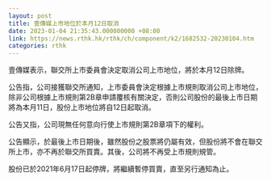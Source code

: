 ```yaml
---
layout: post
title: 壹傳媒上市地位於本月12日取消
date: 2023-01-04 21:35:43.000000000 +08:00
link: https://news.rthk.hk/rthk/ch/component/k2/1682532-20230104.htm
categories: rthk
---
```


壹傳媒表示，聯交所上市委員會決定取消公司上市地位，將於本月12日除牌。

公告指，公司接獲聯交所通知，上市委員會決定根據上市規則取消公司上市地位，除非公司根據上市規則第2B章申請覆核有關決定，否則公司股份的最後上市日期將為本月11日，股份上市地位將自12日起取消。

公告又指，公司現無任何意向行使上市規則第2B章項下的權利。

公告顯示，於最後上市日期後，雖然股份之股票將仍屬有效，但股份將不會在聯交所上市，亦不再於聯交所買賣。其後，公司將不再受上市規則規管。

股份已於2021年6月17日起停牌，將繼續暫停買賣，直至另行通知為止。
